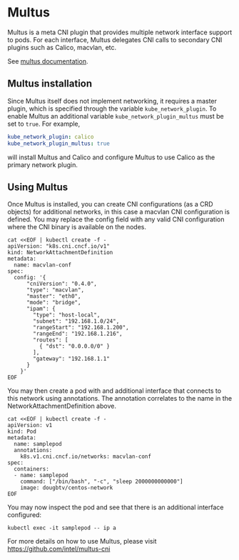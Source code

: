 # Multus

Multus is a meta CNI plugin that provides multiple network interface support to
pods. For each interface, Multus delegates CNI calls to secondary CNI plugins
such as Calico, macvlan, etc.

See [multus documentation](https://github.com/intel/multus-cni).

## Multus installation

Since Multus itself does not implement networking, it requires a master plugin, which is specified through the variable `kube_network_plugin`. To enable Multus an additional variable `kube_network_plugin_multus` must be set to `true`. For example,

```yml
kube_network_plugin: calico
kube_network_plugin_multus: true
```

will install Multus and Calico and configure Multus to use Calico as the primary network plugin.

## Using Multus

Once Multus is installed, you can create CNI configurations (as a CRD objects) for additional networks, in this case a macvlan CNI configuration is defined. You may replace the config field with any valid CNI configuration where the CNI binary is available on the nodes.

```ShellSession
cat <<EOF | kubectl create -f -
apiVersion: "k8s.cni.cncf.io/v1"
kind: NetworkAttachmentDefinition
metadata:
  name: macvlan-conf
spec:
  config: '{
      "cniVersion": "0.4.0",
      "type": "macvlan",
      "master": "eth0",
      "mode": "bridge",
      "ipam": {
        "type": "host-local",
        "subnet": "192.168.1.0/24",
        "rangeStart": "192.168.1.200",
        "rangeEnd": "192.168.1.216",
        "routes": [
          { "dst": "0.0.0.0/0" }
        ],
        "gateway": "192.168.1.1"
      }
    }'
EOF
```

You may then create a pod with and additional interface that connects to this network using annotations. The annotation correlates to the name in the NetworkAttachmentDefinition above.

```ShellSession
cat <<EOF | kubectl create -f -
apiVersion: v1
kind: Pod
metadata:
  name: samplepod
  annotations:
    k8s.v1.cni.cncf.io/networks: macvlan-conf
spec:
  containers:
  - name: samplepod
    command: ["/bin/bash", "-c", "sleep 2000000000000"]
    image: dougbtv/centos-network
EOF
```

You may now inspect the pod and see that there is an additional interface configured:

```ShellSession
kubectl exec -it samplepod -- ip a
```

For more details on how to use Multus, please visit <https://github.com/intel/multus-cni>
